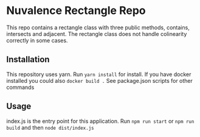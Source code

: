 # Nuvalence Rectangle Repo
 This repo contains a rectangle class with three public methods, contains, intersects and adjacent.
 The rectangle class does not handle colinearity correctly in some cases.

## Installation
This repository uses yarn. Run `yarn install` for install. If you have docker installed you could also `docker build .`
See package.json scripts for other commands
    
## Usage
index.js is the entry point for this application. Run `npm run start`  or `npm run build` and then `node dist/index.js`
